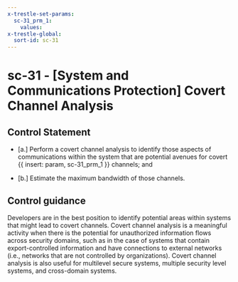 ```yaml
---
x-trestle-set-params:
  sc-31_prm_1:
    values:
x-trestle-global:
  sort-id: sc-31
---
```


# sc-31 - \[System and Communications Protection\] Covert Channel Analysis

## Control Statement

- \[a.\] Perform a covert channel analysis to identify those aspects of communications within the system that are potential avenues for covert {{ insert: param, sc-31_prm_1 }} channels; and

- \[b.\] Estimate the maximum bandwidth of those channels.

## Control guidance

Developers are in the best position to identify potential areas within systems that might lead to covert channels. Covert channel analysis is a meaningful activity when there is the potential for unauthorized information flows across security domains, such as in the case of systems that contain export-controlled information and have connections to external networks (i.e., networks that are not controlled by organizations). Covert channel analysis is also useful for multilevel secure systems, multiple security level systems, and cross-domain systems.
